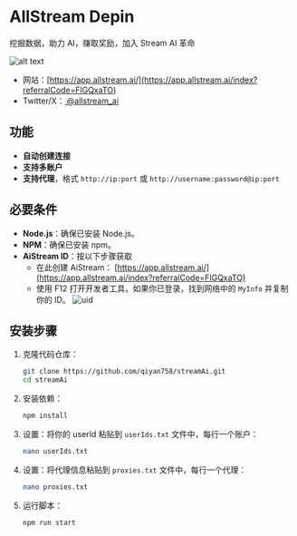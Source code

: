 # AllStream Depin
挖掘数据，助力 AI，赚取奖励，加入 Stream AI 革命

![alt text](image-2.png)

- 网站：[https://app.allstream.ai/](https://app.allstream.ai/index?referralCode=FlGQxaTO)
- Twitter/X：[ @allstream_ai](https://x.com/allstream_ai)

## 功能

- **自动创建连接**
- **支持多账户**
- **支持代理**，格式 `http://ip:port` 或 `http://username:password@ip:port`

## 必要条件

- **Node.js**：确保已安装 Node.js。
- **NPM**：确保已安装 npm。
- **AiStream ID**：按以下步骤获取
  - 在此创建 AiStream： [https://app.allstream.ai/](https://app.allstream.ai/index?referralCode=FlGQxaTO)
  - 使用 F12 打开开发者工具，如果你已登录，找到网络中的 `MyInfo` 并复制你的 ID。
   ![uid](image-1.png)

## 安装步骤

1. 克隆代码仓库：
   ```bash
   git clone https://github.com/qiyan758/streamAi.git
   cd streamAi
   ```

2. 安装依赖：
   ```bash
   npm install
   ```

3. 设置：将你的 userId 粘贴到 `userIds.txt` 文件中，每行一个账户：
   ```bash
   nano userIds.txt
   ```

4. 设置：将代理信息粘贴到 `proxies.txt` 文件中，每行一个代理：
   ```bash
   nano proxies.txt
   ```

5. 运行脚本：
   ```bash
   npm run start
   ```
